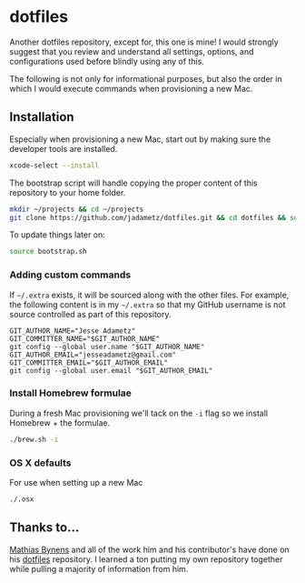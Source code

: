 # dotfiles

Another dotfiles repository, except for, this one is mine! I would strongly suggest that you review and understand all settings, options, and configurations used before blindly using any of this.

The following is not only for informational purposes, but also the order in which I would execute commands when provisioning a new Mac.

## Installation

Especially when provisioning a new Mac, start out by making sure the developer tools are installed.

```sh
xcode-select --install
```

The bootstrap script will handle copying the proper content of this repository to your home folder.

```sh
mkdir ~/projects && cd ~/projects
git clone https://github.com/jadametz/dotfiles.git && cd dotfiles && source bootstrap.sh
```

To update things later on:

```sh
source bootstrap.sh
```

### Adding custom commands

If `~/.extra` exists, it will be sourced along with the other files. For example, the following content is in my `~/.extra` so that my GitHub username is not source controlled as part of this repository.

```shell
GIT_AUTHOR_NAME="Jesse Adametz"
GIT_COMMITTER_NAME="$GIT_AUTHOR_NAME"
git config --global user.name "$GIT_AUTHOR_NAME"
GIT_AUTHOR_EMAIL="jesseadametz@gmail.com"
GIT_COMMITTER_EMAIL="$GIT_AUTHOR_EMAIL"
git config --global user.email "$GIT_AUTHOR_EMAIL"
```

### Install Homebrew formulae

During a fresh Mac provisioning we'll tack on the `-i` flag so we install Homebrew + the formulae.

```sh
./brew.sh -i
```

### OS X defaults

For use when setting up a new Mac

```sh
./.osx
```

## Thanks to...

[Mathias Bynens](https://mathiasbynens.be/) and all of the work him and his contributor's have done on his [dotfiles](https://github.com/mathiasbynens/dotfiles) repository. I learned a ton putting my own repository together while pulling a majority of information from him.
